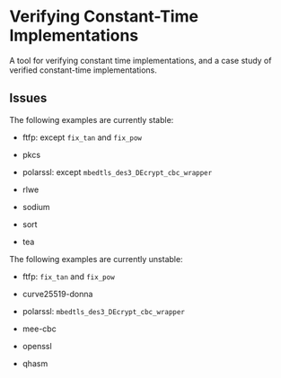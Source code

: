 # Verifying Constant-Time Implementations

A tool for verifying constant time implementations, and a case study of
verified constant-time implementations.

## Issues

The following examples are currently stable:

* ftfp: except `fix_tan` and `fix_pow`

* pkcs

* polarssl: except `mbedtls_des3_DEcrypt_cbc_wrapper`

* rlwe

* sodium

* sort

* tea

The following examples are currently unstable:

* ftfp: `fix_tan` and `fix_pow`

* curve25519-donna

* polarssl: `mbedtls_des3_DEcrypt_cbc_wrapper`

* mee-cbc

* openssl

* qhasm
